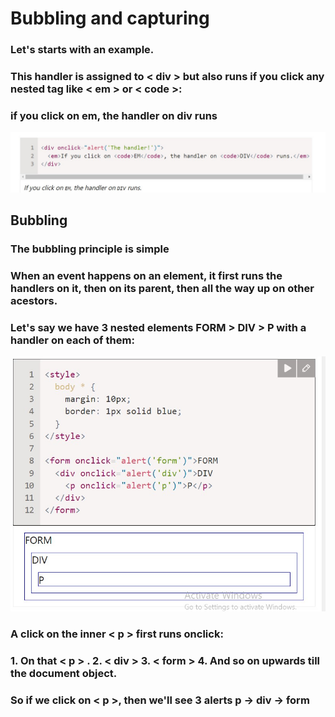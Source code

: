 # Bubbling and capturing 
### Let's starts with an example.
### This handler is assigned to < div > but also runs if you click any nested tag like < em > or < code >:
### if you click on em, the handler on div runs
![bc](../../assets/bc.jpg)


## Bubbling
### The bubbling principle is simple
### When an event happens on an element, it first runs the handlers on it, then on its parent, then all the way up on other acestors.
### Let's say we have 3 nested elements FORM > DIV > P with a handler on each of them:
![bubbling](../../assets/bubbling.jpg)

### A click on the inner < p > first runs onclick:
### 1. On that < p > . 2. < div > 3. < form > 4. And so on upwards till the document object.
### So if we click on < p >, then we'll see 3 alerts p -> div -> form
